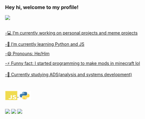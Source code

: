 ### Hey hi, welcome to my profile!
<div>
  <a href="https://github.com/EnzoFerreira">
  <img height="180em" src="https://github-readme-stats.vercel.app/api?username=EnzoFerreira&show_icons=true&theme=dark&include_all_commits=true&count_private=true"/>
</div>

##
<div>
-💻 I’m currently working on personal projects and meme projects

-🥽 I’m currently learning Python and JS

-😄 Pronouns: He/Him

-⚡ Funny fact: I started programming to make mods in minecraft lol

-🤔 Currently studying ADS(analysis and systems development) 
</div>

##
<div style="display: inline_block"><br>
  <img align="center" alt="Enzo-Js" height="30" width="40" src="https://raw.githubusercontent.com/devicons/devicon/master/icons/javascript/javascript-plain.svg">
  <img align="center" alt="Enzo-Python" height="30" width="40" src="https://raw.githubusercontent.com/devicons/devicon/master/icons/python/python-original.svg">
</div>

##
<div>
<a href="https://instagram.com/ferreira__enzo" target="_blank"><img src="https://img.shields.io/badge/-Instagram-%23E4405F?style=for-the-badge&logo=instagram&logoColor=white" target="_blank"></a>
<a href = "mailto:enzoraci21@gmail.com"><img src="https://img.shields.io/badge/-Gmail-%23333?style=for-the-badge&logo=gmail&logoColor=white" target="_blank"></a>
  <a href="https://www.linkedin.com/in/enzo-raci-69a6aa215" target="_blank"><img src="https://img.shields.io/badge/-LinkedIn-%230077B5?style=for-the-badge&logo=linkedin&logoColor=white" target="_blank"></a> 
</div>
